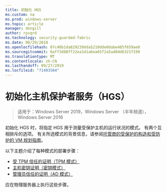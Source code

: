 ```yaml
---
title: 初始化 HGS
ms.custom: na
ms.prod: windows-server
ms.topic: article
manager: dongill
author: rpsqrd
ms.technology: security-guarded-fabric
ms.date: 08/29/2018
ms.openlocfilehash: 07c40b1da829239dda5210dde0dabe485f659ae0
ms.sourcegitcommit: 6aff3d88ff22ea141a6ea6572a5ad8dd6321f199
ms.translationtype: MT
ms.contentlocale: zh-CN
ms.lasthandoff: 09/27/2019
ms.locfileid: "71403584"
---
```

# <a name="initialize-the-host-guardian-service-hgs"></a>初始化主机保护者服务（HGS）

>适用于：Windows Server 2019，Windows Server （半年频道），Windows Server 2016

初始化 HGS 时，将指定 HGS 用于测量受保护主机的运行状况的模式。 有两个互相排斥的选项。 有关所选模式的背景信息，请参阅[托管商的受保护的构造和受防护的 VM 规划指南](guarded-fabric-planning-for-hosters.md)。

以下主题介绍了每种模式的部署步骤：

- [受 TPM 信任的证明（TPM 模式）](guarded-fabric-initialize-hgs-tpm-mode.md)
- [主机密钥证明（密钥模式）](guarded-fabric-initialize-hgs-key-mode.md)
- [管理员信任的证明（AD 模式）](guarded-fabric-initialize-hgs-ad-mode.md)

应在物理服务器上执行这些步骤。